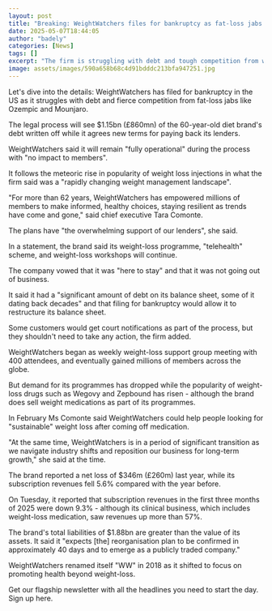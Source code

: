 ```yaml
---
layout: post
title: "Breaking: WeightWatchers files for bankruptcy as fat-loss jabs boom"
date: 2025-05-07T18:44:05
author: "badely"
categories: [News]
tags: []
excerpt: "The firm is struggling with debt and tough competition from weight-loss drugs."
image: assets/images/590a658b68c4d91bdddc213bfa947251.jpg
---
```


Let's dive into the details: WeightWatchers has filed for bankruptcy in the US as it struggles with debt and fierce competition from fat-loss jabs like Ozempic and Mounjaro.

The legal process will see $1.15bn (£860mn) of the 60-year-old diet brand's debt written off while it agrees new terms for paying back its lenders.

WeightWatchers said it will remain "fully operational" during the process with "no impact to members".

It follows the meteoric rise in popularity of weight loss injections in what the firm said was a "rapidly changing weight management landscape".

"For more than 62 years, WeightWatchers has empowered millions of members to make informed, healthy choices, staying resilient as trends have come and gone," said chief executive Tara Comonte.

The plans have "the overwhelming support of our lenders", she said.

In a statement, the brand said its weight-loss programme, "telehealth" scheme, and weight-loss workshops will continue.

The company vowed that it was "here to stay" and that it was not going out of business.

It said it had a "significant amount of debt on its balance sheet, some of it dating back decades" and that filing for bankruptcy would allow it to restructure its balance sheet.

Some customers would get court notifications as part of the process, but they shouldn't need to take any action, the firm added.

WeightWatchers began as weekly weight-loss support group meeting with 400 attendees, and eventually gained millions of members across the globe.

But demand for its programmes has dropped while the popularity of weight-loss drugs such as Wegovy and Zepbound has risen - although the brand does sell  weight medications as part of its programmes.

In February Ms Comonte said WeightWatchers could help people looking for "sustainable" weight loss after coming off medication.

"At the same time, WeightWatchers is in a period of significant transition as we navigate industry shifts and reposition our business for long-term growth," she said at the time.

The brand reported a net loss of $346m (£260m) last year, while its subscription revenues fell 5.6% compared with the year before.

On Tuesday, it reported that subscription revenues in the first three months of 2025 were down 9.3% - although its clinical business, which includes weight-loss medication, saw revenues up more than 57%.

The brand's total liabilities of $1.88bn are greater than the value of its assets. It said it "expects [the] reorganisation plan to be confirmed in approximately 40 days and to emerge as a publicly traded company."

WeightWatchers renamed itself "WW" in 2018 as it shifted to focus on promoting health beyond weight-loss.

Get our flagship newsletter with all the headlines you need to start the day. Sign up here.

